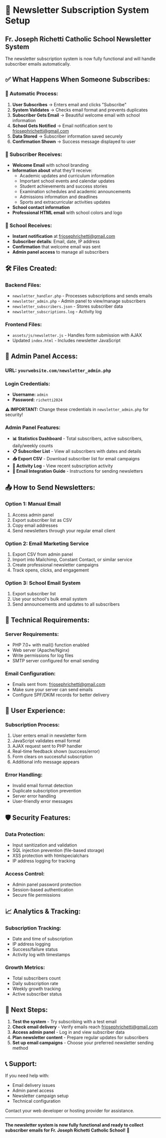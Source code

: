 # 📰 Newsletter Subscription System Setup

## Fr. Joseph Richetti Catholic School Newsletter System

The newsletter subscription system is now fully functional and will handle subscriber emails automatically.

## ✅ What Happens When Someone Subscribes:

### **🔄 Automatic Process:**

1. **User Subscribes** → Enters email and clicks "Subscribe"
2. **System Validates** → Checks email format and prevents duplicates
3. **Subscriber Gets Email** → Beautiful welcome email with school information
4. **School Gets Notified** → Email notification sent to frjosephrichetti@gmail.com
5. **Data Stored** → Subscriber information saved securely
6. **Confirmation Shown** → Success message displayed to user

### **📧 Subscriber Receives:**
- **Welcome Email** with school branding
- **Information about** what they'll receive:
  - Academic updates and curriculum information
  - Important school events and calendar updates
  - Student achievements and success stories
  - Examination schedules and academic announcements
  - Admissions information and deadlines
  - Sports and extracurricular activities updates
- **School contact information**
- **Professional HTML email** with school colors and logo

### **🏫 School Receives:**
- **Instant notification** at frjosephrichetti@gmail.com
- **Subscriber details**: Email, date, IP address
- **Confirmation** that welcome email was sent
- **Admin panel access** to manage all subscribers

## 🛠️ Files Created:

### **Backend Files:**
- `newsletter_handler.php` - Processes subscriptions and sends emails
- `newsletter_admin.php` - Admin panel to view/manage subscribers
- `newsletter_subscribers.json` - Stores subscriber data
- `newsletter_subscriptions.log` - Activity log

### **Frontend Files:**
- `assets/js/newsletter.js` - Handles form submission with AJAX
- Updated `index.html` - Includes newsletter JavaScript

## 🔐 Admin Panel Access:

### **URL:** `yourwebsite.com/newsletter_admin.php`
### **Login Credentials:**
- **Username:** `admin`
- **Password:** `richetti2024`

**⚠️ IMPORTANT:** Change these credentials in `newsletter_admin.php` for security!

### **Admin Panel Features:**
- **📊 Statistics Dashboard** - Total subscribers, active subscribers, daily/weekly counts
- **📋 Subscriber List** - View all subscribers with dates and details
- **📥 Export CSV** - Download subscriber list for email campaigns
- **📜 Activity Log** - View recent subscription activity
- **📧 Email Integration Guide** - Instructions for sending newsletters

## 📤 How to Send Newsletters:

### **Option 1: Manual Email**
1. Access admin panel
2. Export subscriber list as CSV
3. Copy email addresses
4. Send newsletters through your regular email client

### **Option 2: Email Marketing Service**
1. Export CSV from admin panel
2. Import into Mailchimp, Constant Contact, or similar service
3. Create professional newsletter campaigns
4. Track opens, clicks, and engagement

### **Option 3: School Email System**
1. Export subscriber list
2. Use your school's bulk email system
3. Send announcements and updates to all subscribers

## 🔧 Technical Requirements:

### **Server Requirements:**
- PHP 7.0+ with mail() function enabled
- Web server (Apache/Nginx)
- Write permissions for log files
- SMTP server configured for email sending

### **Email Configuration:**
- Emails sent from: frjosephrichetti@gmail.com
- Make sure your server can send emails
- Configure SPF/DKIM records for better delivery

## 📱 User Experience:

### **Subscription Process:**
1. User enters email in newsletter form
2. JavaScript validates email format
3. AJAX request sent to PHP handler
4. Real-time feedback shown (success/error)
5. Form clears on successful subscription
6. Additional info message appears

### **Error Handling:**
- Invalid email format detection
- Duplicate subscription prevention
- Server error handling
- User-friendly error messages

## 🛡️ Security Features:

### **Data Protection:**
- Input sanitization and validation
- SQL injection prevention (file-based storage)
- XSS protection with htmlspecialchars
- IP address logging for tracking

### **Access Control:**
- Admin panel password protection
- Session-based authentication
- Secure file permissions

## 📈 Analytics & Tracking:

### **Subscription Tracking:**
- Date and time of subscription
- IP address logging
- Success/failure status
- Activity log with timestamps

### **Growth Metrics:**
- Total subscribers count
- Daily subscription rate
- Weekly growth tracking
- Active subscriber status

## 🚀 Next Steps:

1. **Test the system** - Try subscribing with a test email
2. **Check email delivery** - Verify emails reach frjosephrichetti@gmail.com
3. **Access admin panel** - Log in and view subscriber data
4. **Plan newsletter content** - Prepare regular updates for subscribers
5. **Set up email campaigns** - Choose your preferred newsletter sending method

## 📞 Support:

If you need help with:
- Email delivery issues
- Admin panel access
- Newsletter campaign setup
- Technical configuration

Contact your web developer or hosting provider for assistance.

---

**The newsletter system is now fully functional and ready to collect subscriber emails for Fr. Joseph Richetti Catholic School!** 🎉
